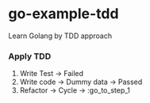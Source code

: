 # go-example-tdd
Learn Golang by TDD approach

### Apply TDD

1. Write Test -> Failed
2. Write code -> Dummy data -> Passed
3. Refactor -> Cycle -> :go_to_step_1